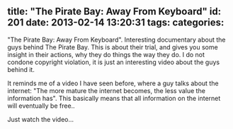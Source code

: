 title: "The Pirate Bay: Away From Keyboard"
id: 201
date: 2013-02-14 13:20:31
tags:
categories:
---
"The Pirate Bay: Away From Keyboard". Interesting documentary about the guys behind The Pirate Bay. This is about their trial, and gives you some insight in their actions, why they do things the way they do. I do not condone copyright violation, it is just an interesting video about the guys behind it.

It reminds me of a video I have seen before, where a guy talks about the internet: "The more mature the internet becomes, the less value the information has". This basically means that all information on the internet will eventually be free..

Just watch the video...

<center>
<div class="youtube" style="width: 490; height: 300;"><object width="490" height="300" classid="clsid:d27cdb6e-ae6d-11cf-96b8-444553540000" codebase="http://download.macromedia.com/pub/shockwave/cabs/flash/swflash.cab#version=6,0,40,0"><param name="wmode" value="transparent" /><param name="src" value="http://www.youtube.com/v/eTOKXCEwo_8&amp;hd=1&amp;autohide=1" /><embed width="490" height="300" type="application/x-shockwave-flash" src="http://www.youtube.com/v/eTOKXCEwo_8&amp;hd=1&amp;autohide=1" wmode="transparent" /></object></div>
</center>